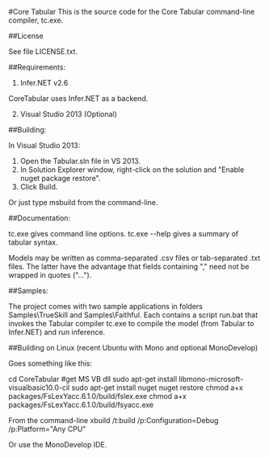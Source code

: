 #Core Tabular
This is the source code for the Core Tabular command-line compiler, tc.exe.

##License

See file LICENSE.txt.

##Requirements:

 1. Infer.NET v2.6

 CoreTabular uses Infer.NET as a backend. 

 2. Visual Studio 2013 (Optional)

##Building:

In Visual Studio 2013:
  1. Open the Tabular.sln file in VS 2013.
  2. In Solution Explorer window, right-click on the solution and "Enable nuget package restore".
  3. Click Build.

Or just type msbuild from the command-line.

##Documentation:
 
tc.exe gives command line options.
tc.exe --help gives a summary of tabular syntax.

Models may be written as comma-separated .csv files or tab-separated .txt files.
The latter have the advantage that fields containing "," need not be wrapped in quotes ("...").

##Samples:

The project comes with two sample applications in folders Samples\TrueSkill and
Samples\Faithful.  Each contains a script run.bat that invokes the
Tabular compiler tc.exe to compile the model (from Tabular to
Infer.NET) and run inference.
  
##Building on Linux (recent Ubuntu with Mono and optional MonoDevelop)

Goes something like this:

cd CoreTabular 
#get MS VB dll
sudo apt-get install libmono-microsoft-visualbasic10.0-cil 
sudo apt-get install nuget
nuget restore
chmod a+x packages/FsLexYacc.6.1.0/build/fslex.exe 
chmod a+x packages/FsLexYacc.6.1.0/build/fsyacc.exe 

From the command-line
xbuild /t:build /p:Configuration=Debug /p:Platform="Any CPU" 

Or use the MonoDevelop IDE.







